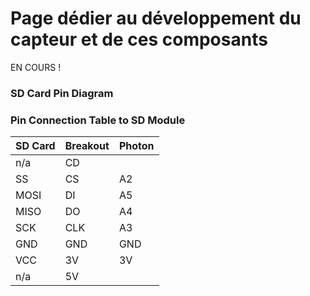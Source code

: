 # Page dédier au développement du capteur et de ces composants

EN COURS !

### SD Card Pin Diagram


### Pin Connection Table to SD Module

| SD Card | Breakout  | Photon  |
|---      |---        |---      |
| n/a     | CD        |         |
| SS      | CS        | A2      |
| MOSI    | DI        | A5      |
| MISO    | DO        | A4      |
| SCK     | CLK       | A3      |
| GND     | GND       | GND     |
| VCC     | 3V        | 3V      |
| n/a     | 5V        |         |